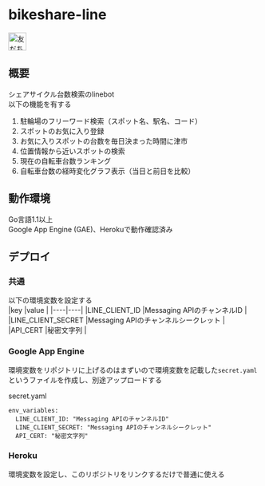# bikeshare-line

<a href="https://lin.ee/8zs3qxk"><img src="https://scdn.line-apps.com/n/line_add_friends/btn/ja.png" alt="友だち追加" height="36" border="0"></a>

## 概要
シェアサイクル台数検索のlinebot  
以下の機能を有する  
1. 駐輪場のフリーワード検索（スポット名、駅名、コード）
1. スポットのお気に入り登録
1. お気に入りスポットの台数を毎日決まった時間に津市
1. 位置情報から近いスポットの検索
1. 現在の自転車台数ランキング
1. 自転車台数の経時変化グラフ表示（当日と前日を比較）

## 動作環境
Go言語1.1以上  
Google App Engine (GAE)、Herokuで動作確認済み  

## デプロイ
### 共通
以下の環境変数を設定する  
|key |value |
|----|----|
|LINE_CLIENT_ID |Messaging APIのチャンネルID |
|LINE_CLIENT_SECRET |Messaging APIのチャンネルシークレット |
|API_CERT |秘密文字列 |

### Google App Engine
環境変数をリポジトリに上げるのはまずいので環境変数を記載した`secret.yaml`というファイルを作成し、別途アップロードする  
  
secret.yaml
```
env_variables:
  LINE_CLIENT_ID: "Messaging APIのチャンネルID"
  LINE_CLIENT_SECRET: "Messaging APIのチャンネルシークレット"
  API_CERT: "秘密文字列"
```

### Heroku
環境変数を設定し、このリポジトリをリンクするだけで普通に使える

